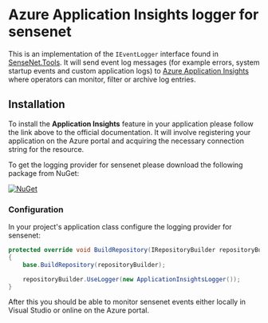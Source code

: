 # Azure Application Insights logger for sensenet
This is an implementation of the `IEventLogger` interface found in [SenseNet.Tools](https://github.com/SenseNet/sn-tools). It will send event log messages (for example errors, system startup events and custom application logs) to [Azure Application Insights](https://docs.microsoft.com/en-us/azure/application-insights/) where operators can monitor, filter or archive log entries.

## Installation
To install the **Application Insights** feature in your application please follow the link above to the official documentation. It will involve registering your application on the Azure portal and acquiring the necessary connection string for the resource.

To get the logging provider for sensenet please download the following package from NuGet:

[![NuGet](https://img.shields.io/nuget/v/SenseNet.Logging.ApplicationInsights.svg)](https://www.nuget.org/packages/SenseNet.Logging.ApplicationInsights)

### Configuration
In your project's application class configure the logging provider for sensenet:

```csharp
protected override void BuildRepository(IRepositoryBuilder repositoryBuilder)
{
    base.BuildRepository(repositoryBuilder);

    repositoryBuilder.UseLogger(new ApplicationInsightsLogger());
}
```
After this you should be able to monitor sensenet events either locally in Visual Studio or online on the Azure portal.